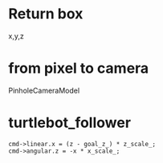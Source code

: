 # Return box

x,y,z

# from pixel to camera

PinholeCameraModel

# turtlebot_follower

    cmd->linear.x = (z - goal_z_) * z_scale_;
    cmd->angular.z = -x * x_scale_;
